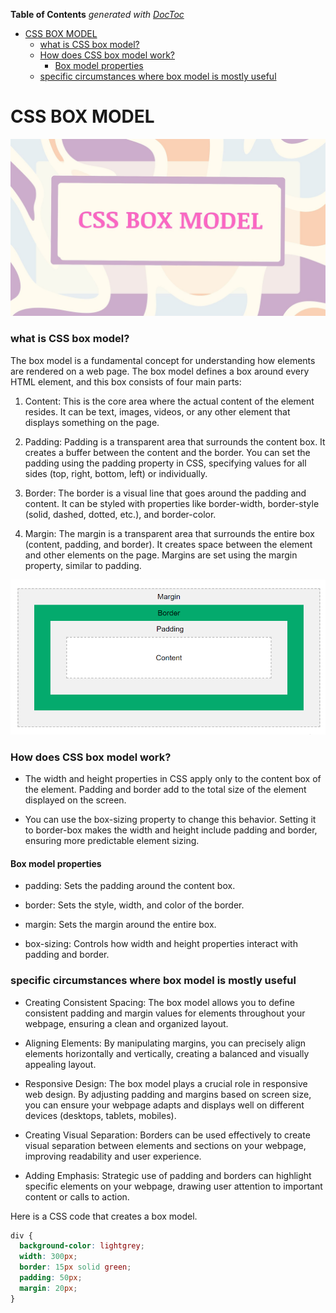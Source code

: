 <!-- START doctoc generated TOC please keep comment here to allow auto update -->
<!-- DON'T EDIT THIS SECTION, INSTEAD RE-RUN doctoc TO UPDATE -->
**Table of Contents**  *generated with [DocToc](https://github.com/thlorenz/doctoc)*

- [CSS BOX MODEL](#css-box-model)
    - [what is CSS box model?](#what-is-css-box-model)
    - [How does CSS box model work?](#how-does-css-box-model-work)
      - [Box model properties](#box-model-properties)
    - [specific circumstances where box model is mostly useful](#specific-circumstances-where-box-model-is-mostly-useful)

<!-- END doctoc generated TOC please keep comment here to allow auto update -->

# CSS BOX MODEL

![a barner for css box model](./assets/box%20model.jpg)

### what is CSS box model?

The box model is a fundamental concept for understanding how elements are rendered on a web page. The box model defines a box around every HTML element, and this box consists of four main parts:

1. Content: This is the core area where the actual content of the element resides. It can be text, images, videos, or any other element that displays something on the page.

2. Padding: Padding is a transparent area that surrounds the content box. It creates a buffer between the content and the border. You can set the padding using the padding property in CSS, specifying values for all sides (top, right, bottom, left) or individually.

3. Border: The border is a visual line that goes around the padding and content. It can be styled with properties like border-width, border-style (solid, dashed, dotted, etc.), and border-color.

4. Margin: The margin is a transparent area that surrounds the entire box (content, padding, and border). It creates space between the element and other elements on the page. Margins are set using the margin property, similar to padding.

![a picture showing the CSS box model](./assets/Screenshot%20(147).png)

### How does CSS box model work?

- The width and height properties in CSS apply only to the content box of the element. Padding and border add to the total size of the element displayed on the screen.


- You can use the box-sizing property to change this behavior. Setting it to border-box makes the width and height include padding and border, ensuring more predictable element sizing.

#### Box model properties

- padding: Sets the padding around the content box.

- border: Sets the style, width, and color of the border.

- margin: Sets the margin around the entire box. 
- box-sizing: Controls how width and height properties interact with padding and border.

### specific circumstances where box model is mostly useful

- Creating Consistent Spacing:  The box model allows you to define consistent padding and margin values for elements throughout your webpage, ensuring a clean and organized layout.

- Aligning Elements: By manipulating margins, you can precisely align elements horizontally and vertically, creating a balanced and visually appealing layout.

- Responsive Design:  The box model plays a crucial role in responsive web design. By adjusting padding and margins based on screen size, you can ensure your webpage adapts and displays well on different devices (desktops, tablets, mobiles).

- Creating Visual Separation: Borders can be used effectively to create visual separation between elements and sections on your webpage, improving readability and user experience.

- Adding Emphasis: Strategic use of padding and borders can highlight specific elements on your webpage, drawing user attention to important content or calls to action.

Here is a CSS code that creates a box model.

```css
div {
  background-color: lightgrey;
  width: 300px;
  border: 15px solid green;
  padding: 50px;
  margin: 20px;
}
```

